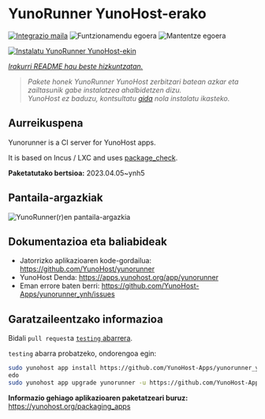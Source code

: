 <!--
Ohart ongi: README hau automatikoki sortu da <https://github.com/YunoHost/apps/tree/master/tools/readme_generator>ri esker
EZ editatu eskuz.
-->

# YunoRunner YunoHost-erako

[![Integrazio maila](https://apps.yunohost.org/badge/integration/yunorunner)](https://ci-apps.yunohost.org/ci/apps/yunorunner/)
![Funtzionamendu egoera](https://apps.yunohost.org/badge/state/yunorunner)
![Mantentze egoera](https://apps.yunohost.org/badge/maintained/yunorunner)

[![Instalatu YunoRunner YunoHost-ekin](https://install-app.yunohost.org/install-with-yunohost.svg)](https://install-app.yunohost.org/?app=yunorunner)

*[Irakurri README hau beste hizkuntzatan.](./ALL_README.md)*

> *Pakete honek YunoRunner YunoHost zerbitzari batean azkar eta zailtasunik gabe instalatzea ahalbidetzen dizu.*  
> *YunoHost ez baduzu, kontsultatu [gida](https://yunohost.org/install) nola instalatu ikasteko.*

## Aurreikuspena

Yunorunner is a CI server for YunoHost apps.

It is based on Incus / LXC and uses [package_check](https://github.com/YunoHost/package_check).


**Paketatutako bertsioa:** 2023.04.05~ynh5

## Pantaila-argazkiak

![YunoRunner(r)en pantaila-argazkia](./doc/screenshots/screenshot.png)

## Dokumentazioa eta baliabideak

- Jatorrizko aplikazioaren kode-gordailua: <https://github.com/YunoHost/yunorunner>
- YunoHost Denda: <https://apps.yunohost.org/app/yunorunner>
- Eman errore baten berri: <https://github.com/YunoHost-Apps/yunorunner_ynh/issues>

## Garatzaileentzako informazioa

Bidali `pull request`a [`testing` abarrera](https://github.com/YunoHost-Apps/yunorunner_ynh/tree/testing).

`testing` abarra probatzeko, ondorengoa egin:

```bash
sudo yunohost app install https://github.com/YunoHost-Apps/yunorunner_ynh/tree/testing --debug
edo
sudo yunohost app upgrade yunorunner -u https://github.com/YunoHost-Apps/yunorunner_ynh/tree/testing --debug
```

**Informazio gehiago aplikazioaren paketatzeari buruz:** <https://yunohost.org/packaging_apps>
